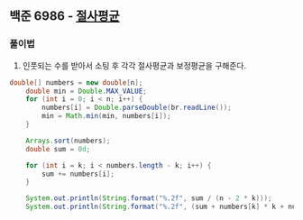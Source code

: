 ## 백준 6986 - [절사평균](https://www.acmicpc.net/problem/6986)

### 풀이법

1. 인풋되는 수를 받아서 소팅 후 각각 절사평균과 보정평균을 구해준다.

```JAVA
double[] numbers = new double[n];
    double min = Double.MAX_VALUE;
    for (int i = 0; i < n; i++) {
        numbers[i] = Double.parseDouble(br.readLine());
        min = Math.min(min, numbers[i]);
    }

    Arrays.sort(numbers);
    double sum = 0d;

    for (int i = k; i < numbers.length - k; i++) {
        sum += numbers[i];
    }

    System.out.println(String.format("%.2f", sum / (n - 2 * k)));
    System.out.println(String.format("%.2f", (sum + numbers[k] * k + numbers[n - k - 1] * k) / n));
```
